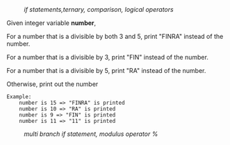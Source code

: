 <div class="hint" title="Practice topics">
  <i style="padding-left: 40px;">if statements,ternary, comparison, logical operators</i>
</div>

Given integer variable **number**,

For a number that is a divisible by both 3 and 5, print "FINRA" instead of the number.

For a number that is a divisible by 3, print "FIN" instead of the number.

For a number that is a divisible by 5, print "RA" instead of the number.

Otherwise, print out the number

    Example:
        number is 15 => "FINRA" is printed
        number is 10 => "RA" is printed
        number is 9 => "FIN" is printed
        number is 11 => "11" is printed
<div class="hint">
  <i style="padding-left: 40px;">multi branch if statement, modulus operator %</i>
</div>
